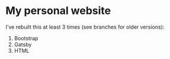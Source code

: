 # My personal website

I've rebuilt this at least 3 times (see branches for older versions):
1. Bootstrap
2. Gatsby
3. HTML
